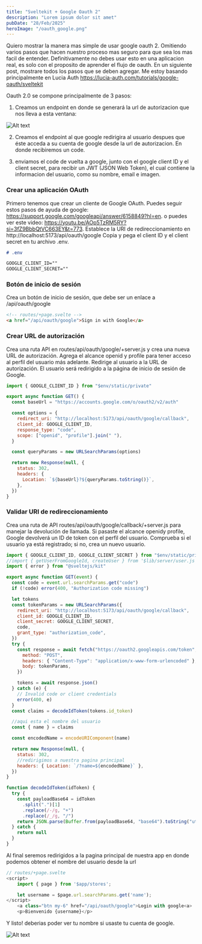 ```yaml
---
title: "Sveltekit + Google Oauth 2"
description: "Lorem ipsum dolor sit amet"
pubDate: "28/Feb/2025"
heroImage: "/oauth_google.png"
---
```


Quiero mostrar la manera mas simple de usar google oauth 2. Omitiendo varios pasos que hacen nuestro proceso mas seguro para que sea los mas facil de entender. Definitivamente no debes usar esto en una aplicacion real, es solo con el proposito de aprender el flujo de oauth. En un siguiente post, mostrare todos los pasos que se deben agregar. Me estoy basando principalmente en Lucia Auth https://lucia-auth.com/tutorials/google-oauth/sveltekit

Oauth 2.0 se compone principalmente de 3 pasos:

1. Creamos un endpoint en donde se generará la url de autorizacion que nos lleva a esta ventana:

![Alt text](/google-consent-screen.png)

2. Creamos el endpoint al que google redirigira al usuario despues que éste acceda a su cuenta de google desde la url de autorizacion. En donde recibiremos un code.

3. enviamos el code de vuelta a google, junto con el google client ID y el client secret, para recibir un JWT (JSON Web Token), el cual contiene la informacion del usuario, como su nombre, email e imagen.

### Crear una aplicación OAuth

Primero tenemos que crear un cliente de Google OAuth. Puedes seguir estos pasos de ayuda de google:
https://support.google.com/googleapi/answer/6158849?hl=en.
o puedes ver este video: https://youtu.be/AOp5TzRM5RY?si=3fZ9BbbQtVC663EY&t=773.
Establece la URI de redireccionamiento en http://localhost:5173/api/oauth/google Copia y pega el client ID y el client secret en tu archivo .env.

```markdown
# .env

GOOGLE_CLIENT_ID=""
GOOGLE_CLIENT_SECRET=""
```

### Botón de inicio de sesión

Crea un botón de inicio de sesión, que debe ser un enlace a /api/oauth/google

```html
<!-- routes/+page.svelte -->
<a href="/api/oauth/google">Sign in with Google</a>
```

### Crear URL de autorización

Crea una ruta API en routes/api/oauth/google/+server.js y crea una nueva URL de autorización. Agrega el alcance openid y profile para tener acceso al perfil del usuario más adelante. Redirige al usuario a la URL de autorización. El usuario será redirigido a la página de inicio de sesión de Google.

```javascript
import { GOOGLE_CLIENT_ID } from "$env/static/private"

export async function GET() {
  const baseUrl = "https://accounts.google.com/o/oauth2/v2/auth"

  const options = {
    redirect_uri: "http://localhost:5173/api/oauth/google/callback",
    client_id: GOOGLE_CLIENT_ID,
    response_type: "code",
    scope: ["openid", "profile"].join(" "),
  }

  const queryParams = new URLSearchParams(options)

  return new Response(null, {
    status: 302,
    headers: {
      Location: `${baseUrl}?${queryParams.toString()}`,
    },
  })
}
```

### Validar URI de redireccionamiento

Crea una ruta de API routes/api/oauth/google/callback/+server.js para manejar la devolución de llamada. Si pasaste el alcance openidy profile, Google devolverá un ID de token con el perfil del usuario. Comprueba si el usuario ya está registrado; si no, crea un nuevo usuario.

```javascript
import { GOOGLE_CLIENT_ID, GOOGLE_CLIENT_SECRET } from "$env/static/private"
//import { getUserFromGoogleId, createUser } from '$lib/server/user.js';
import { error } from "@sveltejs/kit"

export async function GET(event) {
  const code = event.url.searchParams.get("code")
  if (!code) error(400, "Authorization code missing")

  let tokens
  const tokenParams = new URLSearchParams({
    redirect_uri: "http://localhost:5173/api/oauth/google/callback",
    client_id: GOOGLE_CLIENT_ID,
    client_secret: GOOGLE_CLIENT_SECRET,
    code,
    grant_type: "authorization_code",
  })
  try {
    const response = await fetch("https://oauth2.googleapis.com/token", {
      method: "POST",
      headers: { "Content-Type": "application/x-www-form-urlencoded" },
      body: tokenParams,
    })

    tokens = await response.json()
  } catch (e) {
    // Invalid code or client credentials
    error(400, e)
  }
  const claims = decodeIdToken(tokens.id_token)

  //aqui esta el nombre del usuario
  const { name } = claims

  const encodedName = encodeURIComponent(name)

  return new Response(null, {
    status: 302,
    //redirigimos a nuestra pagina principal
    headers: { Location: `/?name=${encodedName}` },
  })
}

function decodeIdToken(idToken) {
  try {
    const payloadBase64 = idToken
      .split(".")[1]
      .replace(/-/g, "+")
      .replace(/_/g, "/")
    return JSON.parse(Buffer.from(payloadBase64, "base64").toString("utf-8"))
  } catch {
    return null
  }
}
```

Al final seremos redirigidos a la pagina principal de nuestra app en donde podemos obtener el nombre del usuario desde la url

```javascript
// routes/+page.svelte
<script>
	import { page } from '$app/stores';

	let username = $page.url.searchParams.get('name');
</script>
	<a class="btn my-6" href="/api/oauth/google">Login with google<a>
	<p>Bienvenido {username}</p>

```

Y listo! deberias poder ver tu nombre si usaste tu cuenta de google.

![Alt text](/maddox.png)
